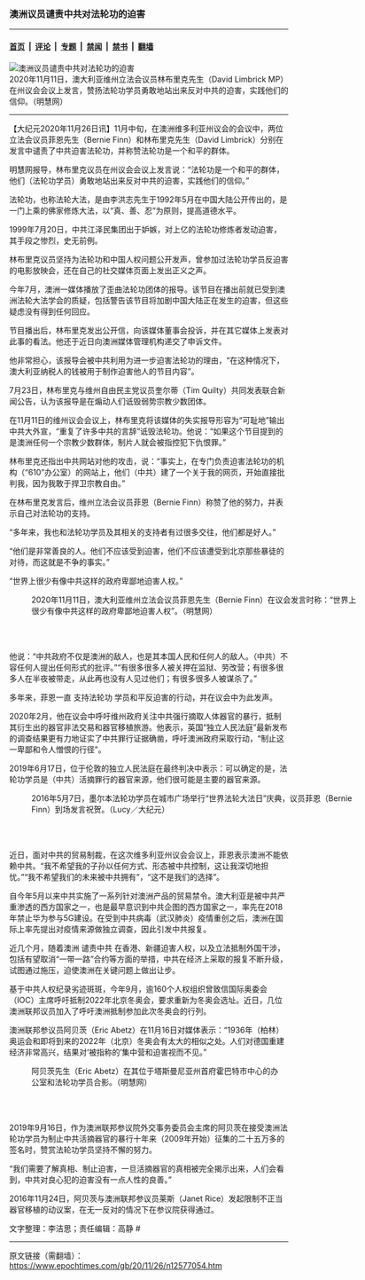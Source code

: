 ### 澳洲议员谴责中共对法轮功的迫害

---

#### [首页](../../../..?n12577054) &nbsp;|&nbsp; [评论](../../../../../epoch-comment?n12577054) &nbsp;|&nbsp; [专题](../../../../../epoch-special?n12577054) &nbsp;|&nbsp; [禁闻](../../../../../epoch-news?n12577054) &nbsp;|&nbsp; [禁书](../../../../../books?n12577054) &nbsp;|&nbsp; [翻墙](https://github.com/gfw-breaker/nogfw/blob/master/README.md?n12577054)


<div><img alt="澳洲议员谴责中共对法轮功的迫害" class="attachment-djy_600_400 size-djy_600_400 wp-post-image" src="https://i.epochtimes.com/assets/uploads/2020/11/2020-11-22-minghui-falun-gong-au-02-600x400.jpg"/>
<div class="caption">
 2020年11月11日，澳大利亚维州立法会议员林布里克先生（David Limbrick MP）在州议会会议上发言，赞扬法轮功学员勇敢地站出来反对中共的迫害，实践他们的信仰。（明慧网）
</div></div><hr/><div class="post_content" id="artbody" itemprop="articleBody">
 <!-- article content begin -->
 <p>
  【大纪元2020年11月26日讯】11月中旬，在澳洲维多利亚州议会的会议中，两位立法会议员菲恩先生（Bernie Finn）和林布里克先生（David Limbrick）分别在发言中谴责了中共迫害法轮功，并称赞法轮功是一个和平的群体。
 </p>
 <p>
  明慧网报导，林布里克议员在州议会会议上发言说：“法轮功是一个和平的群体，他们（法轮功学员）勇敢地站出来反对中共的迫害，实践他们的信仰。”
 </p>
 <p>
  法轮功，也称法轮大法，是由李洪志先生于1992年5月在中国大陆公开传出的，是一门上乘的佛家修炼大法，以“真、善、忍”为原则，提高道德水平。
 </p>
 <p>
  1999年7月20日，中共江泽民集团出于妒嫉，对上亿的法轮功修炼者发动迫害，其手段之惨烈，史无前例。
 </p>
 <p>
  林布里克议员坚持为法轮功和中国人权问题公开发声，曾参加过法轮功学员反迫害的电影放映会，还在自己的社交媒体页面上发出正义之声。
 </p>
 <p>
  今年7月，澳洲一媒体播放了歪曲法轮功团体的报导。该节目在播出前就已受到澳洲法轮大法学会的质疑，包括警告该节目将加剧中国大陆正在发生的迫害，但这些疑虑没有得到任何回应。
 </p>
 <p>
  节目播出后，林布里克发出公开信，向该媒体董事会投诉，并在其它媒体上发表对此事的看法。他还于近日向澳洲媒体管理机构递交了申诉文件。
 </p>
 <p>
  他非常担心，该报导会被中共利用为进一步迫害法轮功的理由，“在这种情况下，澳大利亚纳税人的钱被用于制作迫害他人的节目内容”。
 </p>
 <p>
  7月23日，林布里克与维州自由民主党议员奎尔蒂（Tim Quilty）共同发表联合新闻公告，认为该报导是在煽动人们诋毁弱势宗教少数团体。
 </p>
 <p>
  在11月11日的维州议会会议上，林布里克将该媒体的失实报导形容为“可耻地”输出中共大外宣，“重复了许多中共的言辞”诋毁法轮功。他说：“如果这个节目提到的是澳洲任何一个宗教少数群体，制片人就会被指控犯下仇恨罪。”
 </p>
 <p>
  林布里克还指出中共网站对他的攻击，说：“事实上，在专门负责迫害法轮功的机构（“610”办公室）的网站上，他们（中共）建了一个关于我的网页，开始直接批判我，因为我敢于捍卫宗教自由。”
 </p>
 <p>
  在林布里克发言后，维州立法会议员菲恩（Bernie Finn）称赞了他的努力，并表示自己对法轮功的支持。
 </p>
 <p>
  “多年来，我也和法轮功学员及其相关的支持者有过很多交往，他们都是好人。”
 </p>
 <p>
  “他们是非常善良的人。他们不应该受到迫害，他们不应该遭受到北京那些暴徒的对待，而这就是不争的事实。”
 </p>
 <p>
  “世界上很少有像中共这样的政府卑鄙地迫害人权。”
 </p>
 <figure aria-describedby="caption-attachment-12577090" class="wp-caption aligncenter" id="attachment_12577090" style="width: 600px">
  <ok href="https://i.epochtimes.com/assets/uploads/2020/11/2020-11-22-minghui-falun-gong-au-01.jpg" target="_blank">
   <img alt="" class="size-large wp-image-12577090" src="https://i.epochtimes.com/assets/uploads/2020/11/2020-11-22-minghui-falun-gong-au-01-600x420.jpg"/>
  </ok>
  <br/><figcaption class="wp-caption-text" id="caption-attachment-12577090">
   2020年11月11日，澳大利亚维州立法会议员菲恩先生（Bernie Finn）在议会发言时称：“世界上很少有像中共这样的政府卑鄙地迫害人权”。（明慧网）
  </figcaption><br/>
 </figure><br/>
 <p>
  他说：“中共政府不仅是澳洲的敌人，也是其本国人民和任何人的敌人。（中共）不容任何人提出任何形式的批评。”“有很多很多人被关押在监狱、劳改营；有很多很多人在半夜被带走，从此再也没有人见过他们；有很多很多人被谋杀了。”
 </p>
 <p>
  多年来，菲恩一直
  <ok href="https://www.epochtimes.com/gb/tag/%E6%94%AF%E6%8C%81%E6%B3%95%E8%BD%AE%E5%8A%9F.html">
   支持法轮功
  </ok>
  学员和平反迫害的行动，并在议会中为此发声。
 </p>
 <p>
  2020年2月，他在议会中呼吁维州政府关注中共强行摘取人体器官的暴行，抵制其衍生出的器官非法交易和器官移植旅游。他表示，英国“独立人民法庭”最新发布的调查结果更有力地证实了中共罪行证据确凿，呼吁澳洲政府采取行动，“制止这一卑鄙和令人憎恨的行径”。
 </p>
 <p>
  2019年6月17日，位于伦敦的独立人民法庭在最终判决中表示：可以确定的是，法轮功学员是（中共）活摘罪行的器官来源，他们很可能是主要的器官来源。
 </p>
 <figure aria-describedby="caption-attachment-12577332" class="wp-caption aligncenter" id="attachment_12577332" style="width: 600px">
  <ok href="https://i.epochtimes.com/assets/uploads/2020/11/1605090707142759.jpg" target="_blank">
   <img alt="" class="size-large wp-image-12577332" src="https://i.epochtimes.com/assets/uploads/2020/11/1605090707142759-600x400.jpg"/>
  </ok>
  <br/><figcaption class="wp-caption-text" id="caption-attachment-12577332">
   2016年5月7日，墨尔本法轮功学员在城市广场举行“世界法轮大法日”庆典，议员菲恩（Bernie Finn）到场发言祝贺。（Lucy／大纪元）
  </figcaption><br/>
 </figure><br/>
 <p>
  近日，面对中共的贸易制裁，在这次维多利亚州议会会议上，菲恩表示澳洲不能依赖中共。“我不希望我的子孙以任何方式、形态被中共控制，这让我深切地担忧。”“我不希望我们的未来被中共拥有”，“这不是我们的选择”。
 </p>
 <p>
  自今年5月以来中共实施了一系列针对澳洲产品的贸易禁令。澳大利亚是被中共严重渗透的西方国家之一，也是最早意识到中共企图的西方国家之一，率先在2018年禁止华为参与5G建设。在受到中共病毒（武汉肺炎）疫情重创之后，澳洲在国际上率先提出对疫情来源做独立调查，因此引发中共报复。
 </p>
 <p>
  近几个月，随着澳洲
  <ok href="https://www.epochtimes.com/gb/tag/%E8%B0%B4%E8%B4%A3%E4%B8%AD%E5%85%B1.html">
   谴责中共
  </ok>
  在香港、新疆迫害人权，以及立法抵制外国干涉，包括有望取消“一带一路”合约等方面的举措，中共在经济上采取的报复不断升级，试图通过施压，迫使澳洲在关键问题上做出让步。
 </p>
 <p>
  基于中共人权纪录劣迹斑斑，今年9月，逾160个人权组织曾致信国际奥委会（IOC）主席呼吁抵制2022年北京冬奥会，要求重新为冬奥会选址。近日，几位澳洲联邦议员加入了呼吁澳洲抵制参加此次冬奥会的行列。
 </p>
 <p>
  澳洲联邦参议员阿贝茨（Eric Abetz）在11月16日对媒体表示：“1936年（柏林）奥运会和即将到来的2022年（北京）冬奥会有太大的相似之处。人们对德国重建经济非常高兴，结果对‘被指称的’集中营和迫害视而不见。”
 </p>
 <figure aria-describedby="caption-attachment-12577253" class="wp-caption aligncenter" id="attachment_12577253" style="width: 450px">
  <ok href="https://i.epochtimes.com/assets/uploads/2020/11/2020-1-16-australia-oh-petition-interview_01.png" target="_blank">
   <img alt="" class="wp-image-12577253" src="https://i.epochtimes.com/assets/uploads/2020/11/2020-1-16-australia-oh-petition-interview_01-600x603.png"/>
  </ok>
  <br/><figcaption class="wp-caption-text" id="caption-attachment-12577253">
   阿贝茨先生（Eric Abetz）在其位于塔斯曼尼亚州首府霍巴特市中心的办公室和法轮功学员合影。（明慧网）
  </figcaption><br/>
 </figure><br/>
 <p>
  2019年9月16日，作为澳洲联邦参议院外交事务委员会主席的阿贝茨在接受澳洲法轮功学员为制止中共活摘器官的暴行十年来（2009年开始）征集的二十五万多的签名时，赞赏法轮功学员坚持不懈的努力。
 </p>
 <p>
  “我们需要了解真相、制止迫害，一旦活摘器官的真相被完全揭示出来，人们会看到，中共对良心犯的迫害没有一点人性的良善。”
 </p>
 <p>
  2016年11月24日，阿贝茨与澳洲联邦参议员莱斯（Janet Rice）发起限制不正当器官移植的动议案，在无一反对的情况下在参议院获得通过。
 </p>
 <p>
  文字整理：李洁思；责任编辑：高静 #
 </p>
 <!-- article content end -->
 <div id="below_article_ad">
 </div>
</div>


---

原文链接（需翻墙）：https://www.epochtimes.com/gb/20/11/26/n12577054.htm